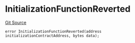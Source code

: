 # InitializationFunctionReverted
[Git Source](https://github.com/thrackle-io/tron/blob/cc8b8345c329b2556fa21578401d762291784e46/src/client/token/handler/diamond/HandlerDiamondLib.sol)


```solidity
error InitializationFunctionReverted(address initializationContractAddress, bytes data);
```


